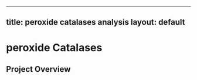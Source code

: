 ----
title: peroxide catalases analysis
layout: default
---
# peroxide Catalases

## Project Overview

## 
